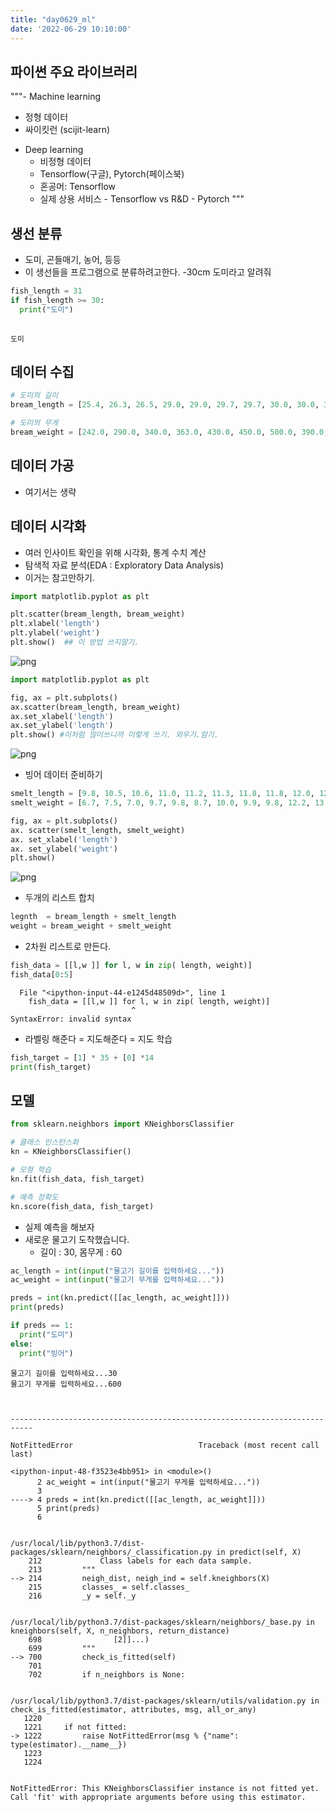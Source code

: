 ```yaml
---
title: "day0629_ml"
date: '2022-06-29 10:10:00'
---
```




## 파이썬 주요 라이브러리
  """- Machine learning
  + 정형 데이터
  + 싸이킷런 (scijit-learn)
- Deep learning
  + 비정형 데이터
  + Tensorflow(구글), Pytorch(페이스북)
  + 혼공머: Tensorflow
  + 실제 상용 서비스 -
Tensorflow vs R&D - Pytorch
   """

## 생선 분류
- 도미, 곤들매기, 농어, 등등
- 이 생선들을 프로그램으로 분류하려고한다.
-30cm 도미라고 알려줘



```python
fish_length = 31
if fish_length >= 30:
  print("도미")
  
```

    도미
    

## 데이터 수집


```python
# 도미의 길이
bream_length = [25.4, 26.3, 26.5, 29.0, 29.0, 29.7, 29.7, 30.0, 30.0, 30.7, 31.0, 31.0, 31.5, 32.0, 32.0, 32.0, 33.0, 33.0, 33.5, 33.5, 34.0, 34.0, 34.5, 35.0, 35.0, 35.0, 35.0, 36.0, 36.0, 37.0, 38.5, 38.5, 39.5, 41.0, 41.0]

# 도미의 무게
bream_weight = [242.0, 290.0, 340.0, 363.0, 430.0, 450.0, 500.0, 390.0, 450.0, 500.0, 475.0, 500.0, 500.0, 340.0, 600.0, 600.0, 700.0, 700.0, 610.0, 650.0, 575.0, 685.0, 620.0, 680.0, 700.0, 725.0, 720.0, 714.0, 850.0, 1000.0, 920.0, 955.0, 925.0, 975.0, 950.0]
```

## 데이터 가공
- 여기서는 생략

## 데이터 시각화
- 여러 인사이트 확인을 위해 시각화, 통계 수치 계산
- 탐색적 자료 분석(EDA : Exploratory Data Analysis)
- 이거는 참고만하기.


```python
import matplotlib.pyplot as plt

plt.scatter(bream_length, bream_weight)
plt.xlabel('length')
plt.ylabel('weight')
plt.show()  ## 이 방법 쓰지말기.


```


    
![png](output_7_0.png)
    



```python
import matplotlib.pyplot as plt

fig, ax = plt.subplots()
ax.scatter(bream_length, bream_weight)
ax.set_xlabel('length')
ax.set_ylabel('length')
plt.show() #이처럼 많이쓰니까 이렇게 쓰기. 외우기.암기.
```


    
![png](output_8_0.png)
    


- 빙어 데이터 준비하기


```python
smelt_length = [9.8, 10.5, 10.6, 11.0, 11.2, 11.3, 11.8, 11.8, 12.0, 12.2, 12.4, 13.0, 14.3, 15.0]
smelt_weight = [6.7, 7.5, 7.0, 9.7, 9.8, 8.7, 10.0, 9.9, 9.8, 12.2, 13.4, 12.2, 19.7, 19.9]

fig, ax = plt.subplots()
ax. scatter(smelt_length, smelt_weight)
ax. set_xlabel('length')
ax. set_ylabel('weight')
plt.show()
```


    
![png](output_10_0.png)
    


- 두개의 리스트 합치


```python
legnth  = bream_length + smelt_length
weight = bream_weight + smelt_weight
```

- 2차원 리스트로 만든다.


```python
fish_data = [[l,w ]] for l, w in zip( length, weight)]
fish_data[0:5]
```


      File "<ipython-input-44-e1245d48509d>", line 1
        fish_data = [[l,w ]] for l, w in zip( length, weight)]
                               ^
    SyntaxError: invalid syntax
    


- 라벨링 해준다 = 지도해준다
= 지도 학습 


```python
fish_target = [1] * 35 + [0] *14
print(fish_target)
```

## 모델


```python
from sklearn.neighbors import KNeighborsClassifier

# 클래스 인스턴스화
kn = KNeighborsClassifier()

# 모형 학습
kn.fit(fish_data, fish_target)
```


```python
# 예측 정확도
kn.score(fish_data, fish_target)
```

- 실제 예측을 해보자
- 새로운 물고기 도착했습니다.
  + 길이 : 30, 몸무게 : 60 


```python
ac_length = int(input("물고기 길이를 입력하세요..."))
ac_weight = int(input("물고기 무게를 입력하세요..."))

preds = int(kn.predict([[ac_length, ac_weight]]))
print(preds)

if preds == 1:
  print("도미")
else:
  print("빙어")
```

    물고기 길이를 입력하세요...30
    물고기 무게를 입력하세요...600
    


    ---------------------------------------------------------------------------

    NotFittedError                            Traceback (most recent call last)

    <ipython-input-48-f3523e4bb951> in <module>()
          2 ac_weight = int(input("물고기 무게를 입력하세요..."))
          3 
    ----> 4 preds = int(kn.predict([[ac_length, ac_weight]]))
          5 print(preds)
          6 
    

    /usr/local/lib/python3.7/dist-packages/sklearn/neighbors/_classification.py in predict(self, X)
        212             Class labels for each data sample.
        213         """
    --> 214         neigh_dist, neigh_ind = self.kneighbors(X)
        215         classes_ = self.classes_
        216         _y = self._y
    

    /usr/local/lib/python3.7/dist-packages/sklearn/neighbors/_base.py in kneighbors(self, X, n_neighbors, return_distance)
        698                [2]]...)
        699         """
    --> 700         check_is_fitted(self)
        701 
        702         if n_neighbors is None:
    

    /usr/local/lib/python3.7/dist-packages/sklearn/utils/validation.py in check_is_fitted(estimator, attributes, msg, all_or_any)
       1220 
       1221     if not fitted:
    -> 1222         raise NotFittedError(msg % {"name": type(estimator).__name__})
       1223 
       1224 
    

    NotFittedError: This KNeighborsClassifier instance is not fitted yet. Call 'fit' with appropriate arguments before using this estimator.

